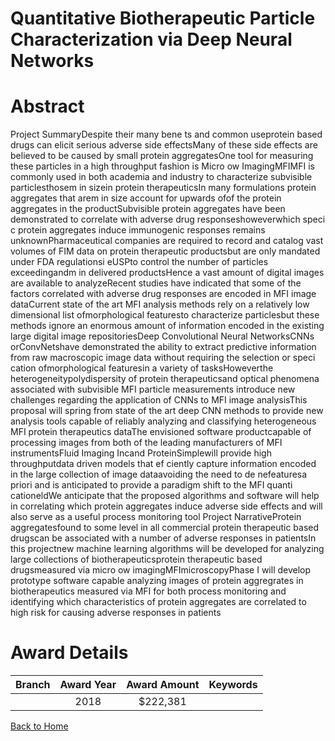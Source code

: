 
Quantitative Biotherapeutic Particle Characterization via Deep Neural Networks
==============================================================================

# Abstract


Project SummaryDespite their many bene ts and common useprotein based drugs can elicit serious adverse side effectsMany of these side effects are believed to be caused by small protein aggregatesOne tool for measuring these
particles in a high throughput fashion is Micro ow ImagingMFIMFI is commonly used in both academia and
industry to characterize subvisible particlesthosem in sizein protein therapeuticsIn many formulations
protein aggregates that arem in size account for upwards ofof the protein aggregates in the productSubvisible protein aggregates have been demonstrated to correlate with adverse drug responseshoweverwhich
speci c protein aggregates induce immunogenic responses remains unknownPharmaceutical companies are required to record and catalog vast volumes of FIM data on protein therapeutic
productsbut are only mandated under FDA regulationsi eUSPto control the number of particles
exceedingandm in delivered productsHence a vast amount of digital images are available to analyzeRecent studies have indicated that some of the factors correlated with adverse drug responses are encoded in
MFI image dataCurrent state of the art MFI analysis methods rely on a relatively low dimensional list ofmorphological featuresto characterize particlesbut these methods ignore an enormous amount of information encoded in the existing large digital image repositoriesDeep Convolutional Neural NetworksCNNs orConvNetshave demonstrated the ability to extract predictive information from raw macroscopic image data without requiring the selection
or speci cation ofmorphological featuresin a variety of tasksHoweverthe heterogeneitypolydispersity of protein therapeuticsand optical phenomena associated with subvisible MFI particle measurements introduce new
challenges regarding the application of CNNs to MFI image analysisThis proposal will spring from state of the art deep CNN methods to provide new analysis tools capable of
reliably analyzing and classifying heterogeneous MFI protein therapeutics dataThe envisioned software productcapable of processing images from both of the leading manufacturers of MFI instrumentsFluid Imaging Incand
ProteinSimplewill provide high throughputdata driven models that ef ciently capture information encoded in
the large collection of image dataavoiding the need to de nefeaturesa priori and is anticipated to provide
a paradigm shift to the MFI quanti cationeldWe anticipate that the proposed algorithms and software will
help in correlating which protein aggregates induce adverse side effects and will also serve as a useful process
monitoring tool Project NarrativeProtein aggregatesfound to some level in all commercial protein therapeutic based drugscan be associated with a number of adverse responses in patientsIn this projectnew machine learning algorithms will
be developed for analyzing large collections of biotherapeuticsprotein therapeutic based drugsmeasured via
micro ow imagingMFImicroscopyPhase I will develop prototype software capable analyzing images of protein
aggregrates in biotherapeutics measured via MFI for both process monitoring and identifying which characteristics of protein aggregates are correlated to high risk for causing adverse responses in patients  

# Award Details

|Branch|Award Year|Award Amount|Keywords|
| :---: | :---: | :---: | :---: |
||2018|$222,381||
  
  


[Back to Home](https://github.com/chrischow/dod_sbir_awards/JH/#2330)